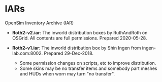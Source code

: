 # IARs

OpenSim Inventory Archive (IAR)

* **Roth2-v2.iar**: The inworld distribution boxes by RuthAndRoth on OSGrid.
  All contents are full permissions. Prepared 2020-05-28.

* **Roth2-v1.iar**: The inworld distribution box by Shin Ingen from ingen-lab.com:8002.
  Prepared 29-Dec-2018.
  * Some permission changes on scripts, etc to improve distribution.
  * Some skins may be no transfer items and somebody part meshes and HUDs when worn
    may turn "no transfer".
